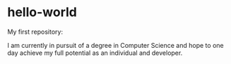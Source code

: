 # hello-world
My first repository:

I am currently in pursuit of a degree in Computer Science and hope to one day achieve my full potential as an individual and developer.
